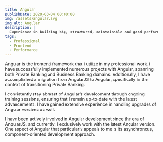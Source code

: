 ```yaml
---
title: Angular
publishDate: 2020-03-04 00:00:00
img: /assets/angular.svg
img_alt: Angular
description: |
  Experience in building big, structured, maintainable and good performant business applications.
tags:
  - Professional
  - Frontend
  - Performance
---
```


Angular is the frontend framework that I utilize in my professional work. I have successfully implemented numerous projects with Angular, spanning both Private Banking and Business Banking domains. Additionally, I have accomplished a migration from AngularJS to Angular, specifically in the context of transitioning Private Banking.

I consistently stay abreast of Angular's development through ongoing training sessions, ensuring that I remain up-to-date with the latest advancements. I have gained extensive experience in handling upgrades of Angular versions as well.

I have been actively involved in Angular development since the era of AngularJS, and currently, I exclusively work with the latest Angular version. One aspect of Angular that particularly appeals to me is its asynchronous, component-oriented development approach.